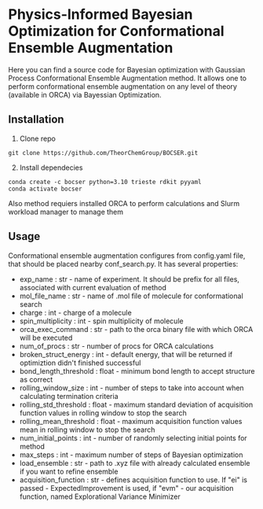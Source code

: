 # Physics-Informed Bayesian Optimization for Conformational Ensemble Augmentation

Here you can find a source code for Bayesian optimization with Gaussian Process Conformational Ensemble Augmentation method. It allows one to perform conformational ensemble augmentation on any level of theory (available in ORCA) via Bayessian Optimization. 

## Installation

1. Clone repo
```
git clone https://github.com/TheorChemGroup/BOCSER.git
```
2. Install dependecies
```
conda create -c bocser python=3.10 trieste rdkit pyyaml
conda activate bocser
``` 
Also method requiers installed ORCA to perform calculations and Slurm workload manager to manage them

## Usage

Conformational ensemble augmentation configures from config.yaml file, that should be placed nearby conf_search.py. It has several properties:

* exp_name : str - name of experiment. It should be prefix for all files, associated with current evaluation of method
* mol_file_name : str - name of .mol file of molecule for conformational search
* charge : int - charge of a molecule
* spin_multiplicity : int - spin multiplicity of molecule 
* orca_exec_command : str - path to the orca binary file with which ORCA will be executed
* num_of_procs : str - number of procs for ORCA calculations
* broken_struct_energy : int - default energy, that will be returned if optimiztion didn't finished successful
* bond_length_threshold : float - minimum bond length to accept structure as correct
* rolling_window_size : int - number of steps to take into account when calculating termination criteria
* rolling_std_threshold : float - maximum standard deviation of acquisition function values in rolling window to stop the search
* rolling_mean_threshold : float - maximum acquisition function values mean in rolling window to stop the search
* num_initial_points : int - number of randomly selecting initial points for method
* max_steps : int - maximum number of steps of Bayesian optimization
* load_ensemble : str - path to .xyz file with already calculated ensemble if you want to refine ensemble
* acquisition_function : str - defines acquisition function to use. If "ei" is passed - ExpectedImprovement is used, if "evm" - our acquisition function, named Explorational Variance Minimizer

